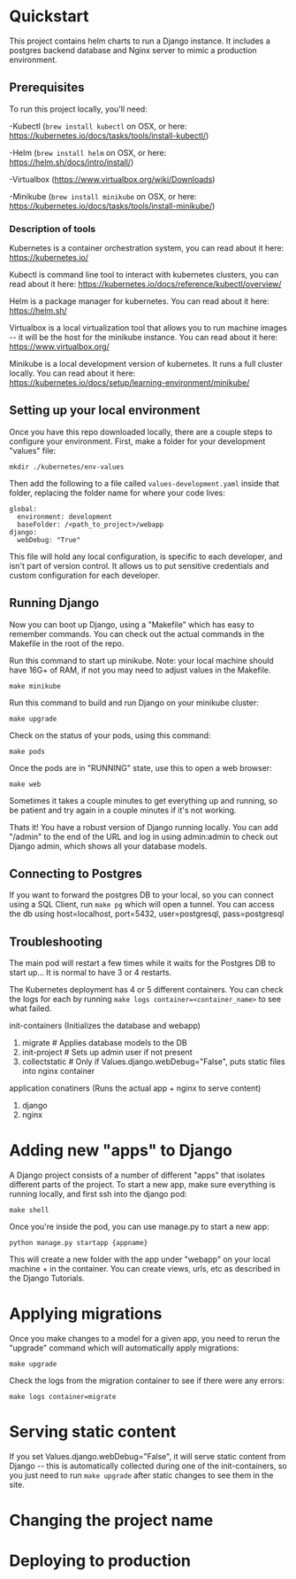 # Quickstart

This project contains helm charts to run a Django instance. It includes a postgres backend database and Nginx server to mimic a production environment.

## Prerequisites
To run this project locally, you'll need:

-Kubectl (`brew install kubectl` on OSX, or here: https://kubernetes.io/docs/tasks/tools/install-kubectl/)

-Helm (`brew install helm` on OSX, or here: https://helm.sh/docs/intro/install/)

-Virtualbox (https://www.virtualbox.org/wiki/Downloads)

-Minikube (`brew install minikube` on OSX, or here: https://kubernetes.io/docs/tasks/tools/install-minikube/)


### Description of tools
Kubernetes is a container orchestration system, you can read about it here: https://kubernetes.io/

Kubectl is command line tool to interact with kubernetes clusters, you can read about it here: https://kubernetes.io/docs/reference/kubectl/overview/

Helm is a package manager for kubernetes. You can read about it here: https://helm.sh/

Virtualbox is a local virtualization tool that allows you to run machine images -- it will be the host for the minikube instance. You can read about it here: https://www.virtualbox.org/

Minikube is a local development version of kubernetes. It runs a full cluster locally. You can read about it here: https://kubernetes.io/docs/setup/learning-environment/minikube/

## Setting up your local environment
Once you have this repo downloaded locally, there are a couple steps to configure your environment. First, make a folder for your development "values" file:

`mkdir ./kubernetes/env-values`

Then add the following to a file called `values-development.yaml` inside that folder, replacing the folder name for where your code lives:

```
global:  
  environment: development  
  baseFolder: /<path_to_project>/webapp  
django:  
  webDebug: "True"  
```

This file will hold any local configuration, is specific to each developer, and isn't part of version control. It allows us to put sensitive credentials and custom configuration for each developer.

## Running Django
Now you can boot up Django, using a "Makefile" which has easy to remember commands. You can check out the actual commands in the Makefile in the root of the repo.

Run this command to start up minikube. Note: your local machine should have 16G+ of RAM, if not you may need to adjust values in the Makefile.

`make minikube`

Run this command to build and run Django on your minikube cluster:

`make upgrade`

Check on the status of your pods, using this command:

`make pods`

Once the pods are in "RUNNING" state, use this to open a web browser:

`make web`

Sometimes it takes a couple minutes to get everything up and running, so be patient and try again in a couple minutes if it's not working.

Thats it! You have a robust version of Django running locally. You can add "/admin" to the end of the URL and log in using admin:admin to check out Django admin, which shows all your database models.

## Connecting to Postgres
If you want to forward the postgres DB to your local, so you can connect using a SQL Client, run `make pg` which will open a tunnel. You can access the db using host=localhost, port=5432, user=postgresql, pass=postgresql

## Troubleshooting
The main pod will restart a few times while it waits for the Postgres DB to start up... It is normal to have 3 or 4 restarts.

The Kubernetes deployment has 4 or 5 different containers. You can check the logs for each by running `make logs container=<container_name>` to see what failed.

init-containers (Initializes the database and webapp)
1. migrate # Applies database models to the DB
2. init-project # Sets up admin user if not present
3. collectstatic # Only if Values.django.webDebug="False", puts static files into nginx container

application conatiners (Runs the actual app + nginx to serve content)
1. django
2. nginx



# Adding new "apps" to Django
A Django project consists of a number of different "apps" that isolates different parts of the project. To start a new app, make sure everything is running locally, and first ssh into the django pod:

`make shell`

Once you're inside the pod, you can use manage.py to start a new app:

`python manage.py startapp {appname}`

This will create a new folder with the app under "webapp" on your local machine + in the container. You can create views, urls, etc as described in the Django Tutorials.

# Applying migrations
Once you make changes to a model for a given app, you need to rerun the "upgrade" command which will automatically apply migrations:

`make upgrade`

Check the logs from the migration container to see if there were any errors:

`make logs container=migrate`

# Serving static content
If you set Values.django.webDebug="False", it will serve static content from Django -- this is automatically collected during one of the init-containers, so you just need to run `make upgrade` after static changes to see them in the site.

# Changing the project name
<todo>

# Deploying to production
<todo>
